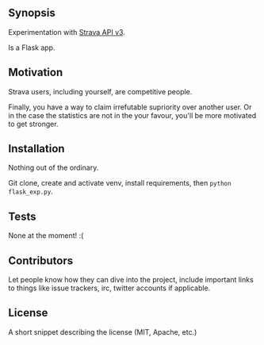 ## Synopsis

Experimentation with [Strava API v3](https://strava.github.io/api/).

Is a Flask app.

## Motivation

Strava users, including yourself, are competitive people. 

Finally, you have a way to claim irrefutable supriority over another user. Or in the case the statistics are not in the your favour, you'll be more motivated to get stronger. 

## Installation

Nothing out of the ordinary. 

Git clone, create and activate venv, install requirements, then `python flask_exp.py`.

## Tests

None at the moment! :( 

## Contributors

Let people know how they can dive into the project, include important links to things like issue trackers, irc, twitter accounts if applicable.

## License

A short snippet describing the license (MIT, Apache, etc.)

